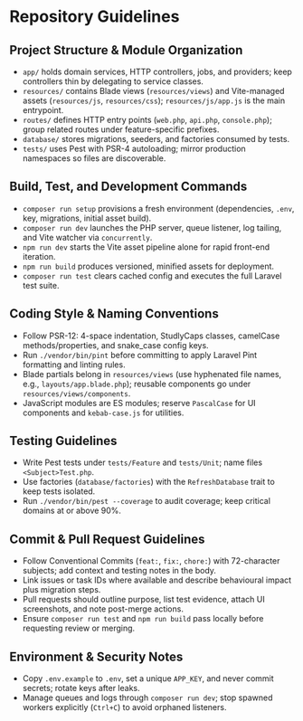 # Repository Guidelines

## Project Structure & Module Organization
- `app/` holds domain services, HTTP controllers, jobs, and providers; keep controllers thin by delegating to service classes.
- `resources/` contains Blade views (`resources/views`) and Vite-managed assets (`resources/js`, `resources/css`); `resources/js/app.js` is the main entrypoint.
- `routes/` defines HTTP entry points (`web.php`, `api.php`, `console.php`); group related routes under feature-specific prefixes.
- `database/` stores migrations, seeders, and factories consumed by tests.
- `tests/` uses Pest with PSR-4 autoloading; mirror production namespaces so files are discoverable.

## Build, Test, and Development Commands
- `composer run setup` provisions a fresh environment (dependencies, `.env`, key, migrations, initial asset build).
- `composer run dev` launches the PHP server, queue listener, log tailing, and Vite watcher via `concurrently`.
- `npm run dev` starts the Vite asset pipeline alone for rapid front-end iteration.
- `npm run build` produces versioned, minified assets for deployment.
- `composer run test` clears cached config and executes the full Laravel test suite.

## Coding Style & Naming Conventions
- Follow PSR-12: 4-space indentation, StudlyCaps classes, camelCase methods/properties, and snake_case config keys.
- Run `./vendor/bin/pint` before committing to apply Laravel Pint formatting and linting rules.
- Blade partials belong in `resources/views` (use hyphenated file names, e.g., `layouts/app.blade.php`); reusable components go under `resources/views/components`.
- JavaScript modules are ES modules; reserve `PascalCase` for UI components and `kebab-case.js` for utilities.

## Testing Guidelines
- Write Pest tests under `tests/Feature` and `tests/Unit`; name files `<Subject>Test.php`.
- Use factories (`database/factories`) with the `RefreshDatabase` trait to keep tests isolated.
- Run `./vendor/bin/pest --coverage` to audit coverage; keep critical domains at or above 90%.

## Commit & Pull Request Guidelines
- Follow Conventional Commits (`feat:`, `fix:`, `chore:`) with 72-character subjects; add context and testing notes in the body.
- Link issues or task IDs where available and describe behavioural impact plus migration steps.
- Pull requests should outline purpose, list test evidence, attach UI screenshots, and note post-merge actions.
- Ensure `composer run test` and `npm run build` pass locally before requesting review or merging.

## Environment & Security Notes
- Copy `.env.example` to `.env`, set a unique `APP_KEY`, and never commit secrets; rotate keys after leaks.
- Manage queues and logs through `composer run dev`; stop spawned workers explicitly (`Ctrl+C`) to avoid orphaned listeners.
